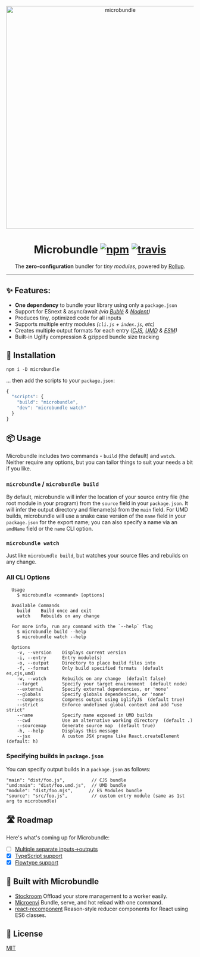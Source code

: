 <p align="center">
  <img src="https://i.imgur.com/LMEgZMh.gif" width="597" alt="microbundle">
</p>
<h1 align="center">
	Microbundle
	<a href="https://www.npmjs.org/package/microbundle"><img src="https://img.shields.io/npm/v/microbundle.svg?style=flat" alt="npm"></a> <a href="https://travis-ci.org/developit/microbundle"><img src="https://travis-ci.org/developit/microbundle.svg?branch=master" alt="travis"></a>
</h1>
<p align="center">The <strong>zero-configuration</strong> bundler for <em>tiny modules</em>, powered by <a href="https://github.com/rollup/rollup">Rollup</a>.</p>

---

## ✨ Features:

- **One dependency** to bundle your library using only a `package.json`
- Support for ESnext & async/await _(via [Bublé] & [Nodent])_
- Produces tiny, optimized code for all inputs
- Supports multiple entry modules _(`cli.js` + `index.js`, etc)_
- Creates multiple output formats for each entry _(<abbr title="CommonJS (node)">CJS</abbr>, <abbr title="Universal Module Definition">UMD</abbr> & <abbr title="ECMAScript Modules">ESM</abbr>)_
- Built-in Uglify compression & gzipped bundle size tracking

## 🔧 Installation

`npm i -D microbundle`

... then add the scripts to your `package.json`:

```js
{
  "scripts": {
    "build": "microbundle",
    "dev": "microbundle watch"
  }
}
```

## 📦 Usage

Microbundle includes two commands - `build` (the default) and `watch`. Neither require any options, but you can tailor things to suit your needs a bit if you like.

### `microbundle` / `microbundle build`

By default, microbundle will infer the location of your source entry file
(the root module in your program) from the `source` field in your `package.json`. It will infer the output directory and filename(s) from the `main` field. For UMD builds, microbundle will use a snake case version of the `name` field in your `package.json` for the export name; you can also specify a name via an `amdName` field or the `name` CLI option.

### `microbundle watch`

Just like `microbundle build`, but watches your source files and rebuilds on any change.

### All CLI Options

```
  Usage
    $ microbundle <command> [options]

  Available Commands
    build    Build once and exit
    watch    Rebuilds on any change

  For more info, run any command with the `--help` flag
    $ microbundle build --help
    $ microbundle watch --help

  Options
    -v, --version    Displays current version
    -i, --entry      Entry module(s)
    -o, --output     Directory to place build files into
    -f, --format     Only build specified formats  (default es,cjs,umd)
    -w, --watch      Rebuilds on any change  (default false)
    --target         Specify your target environment  (default node)
    --external       Specify external dependencies, or 'none'
    --globals        Specify globals dependencies, or 'none'
    --compress       Compress output using UglifyJS  (default true)
    --strict         Enforce undefined global context and add "use strict"
    --name           Specify name exposed in UMD builds
    --cwd            Use an alternative working directory  (default .)
    --sourcemap      Generate source map  (default true)
    -h, --help       Displays this message
    --jsx            A custom JSX pragma like React.createElement (default: h)
```

### Specifying builds in `package.json`

You can specify output builds in a `package.json` as follows:

```
"main": "dist/foo.js",          // CJS bundle
"umd:main": "dist/foo.umd.js",  // UMD bundle
"module": "dist/foo.mjs",      // ES Modules bundle
"source": "src/foo.js",         // custom entry module (same as 1st arg to microbundle)
```

## 🛣 Roadmap

Here's what's coming up for Microbundle:

- [ ] [Multiple separate inputs->outputs](https://github.com/developit/microbundle/issues/50)
- [x] [TypeScript support](https://github.com/developit/microbundle/issues/5)
- [x] [Flowtype support](https://github.com/developit/microbundle/issues/5#issuecomment-351075881)

## 🔨 Built with Microbundle

- [Stockroom](https://github.com/developit/stockroom) Offload your store management to a worker easily.
- [Microenvi](https://github.com/fwilkerson/microenvi) Bundle, serve, and hot reload with one command.
- [react-recomponent](https://github.com/philipp-spiess/react-recomponent) Reason-style reducer components for React using ES6 classes.

## 🥂 License

[MIT](https://oss.ninja/mit/developit/)

[rollup]: https://github.com/rollup/rollup
[bublé]: https://github.com/Rich-Harris/buble
[nodent]: https://github.com/MatAtBread/nodent-compiler
